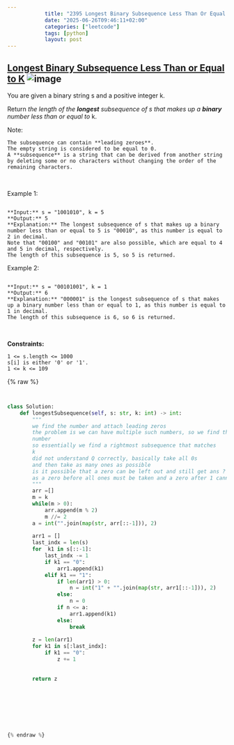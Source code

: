 ```yaml
---
            title: "2395 Longest Binary Subsequence Less Than Or Equal To K"
            date: "2025-06-26T09:46:11+02:00"
            categories: ["leetcode"]
            tags: [python]
            layout: post
---
```

            
## [Longest Binary Subsequence Less Than or Equal to K](https://leetcode.com/problems/longest-binary-subsequence-less-than-or-equal-to-k) ![image](https://img.shields.io/badge/Difficulty-Medium-orange)

You are given a binary string s and a positive integer k.

Return *the length of the **longest** subsequence of *s* that makes up a **binary** number less than or equal to* k.

Note:

	The subsequence can contain **leading zeroes**.
	The empty string is considered to be equal to 0.
	A **subsequence** is a string that can be derived from another string by deleting some or no characters without changing the order of the remaining characters.

 

Example 1:

```

**Input:** s = "1001010", k = 5
**Output:** 5
**Explanation:** The longest subsequence of s that makes up a binary number less than or equal to 5 is "00010", as this number is equal to 2 in decimal.
Note that "00100" and "00101" are also possible, which are equal to 4 and 5 in decimal, respectively.
The length of this subsequence is 5, so 5 is returned.

```

Example 2:

```

**Input:** s = "00101001", k = 1
**Output:** 6
**Explanation:** "000001" is the longest subsequence of s that makes up a binary number less than or equal to 1, as this number is equal to 1 in decimal.
The length of this subsequence is 6, so 6 is returned.

```

 

**Constraints:**

	1 <= s.length <= 1000
	s[i] is either '0' or '1'.
	1 <= k <= 109

{% raw %}


```python


class Solution:
    def longestSubsequence(self, s: str, k: int) -> int:
        """
        we find the number and attach leading zeros
        the problem is we can have multiple such numbers, so we find the right most 
        number
        so essentially we find a rightmost subsequence that matches 
        k
        did not understand Q correctly, basically take all 0s
        and then take as many ones as possible
        is it possible that a zero can be left out and still get ans ? No
        as a zero before all ones must be taken and a zero after 1 cannot help get 2 1s
        """
        arr =[]
        m = k
        while(m > 0):
            arr.append(m % 2)
            m //= 2
        a = int("".join(map(str, arr[::-1])), 2)
        
        arr1 = []
        last_indx = len(s)
        for  k1 in s[::-1]:
            last_indx -= 1
            if k1 == "0":
                arr1.append(k1)
            elif k1 == "1":
                if len(arr1) > 0:
                    n = int("1" + "".join(map(str, arr1[::-1])), 2)
                else:
                    n = 0
                if n <= a:
                    arr1.append(k1)
                else:
                    break
        
        z = len(arr1)
        for k1 in s[:last_indx]:
            if k1 == "0":
                z += 1
        
        
        return z
        
        



        


{% endraw %}
